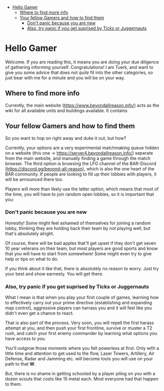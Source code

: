 - [Hello Gamer](#hello-gamer)
	- [Where to find more info](#where-to-find-more-info)
	- [Your fellow Gamers and how to find them](#your-fellow-gamers-and-how-to-find-them)
		- [Don't panic because you are new](#dont-panic-because-you-are-new)
		- [Also, try panic if you get suprised by Ticks or Juggernauts](#also-try-panic-if-you-get-suprised-by-ticks-or-juggernauts)

# Hello Gamer

Welcome. If you are reading this, it means you are doing your due diligence of gathering informing yourself. Congratulations!
I am Tuerk, and want to give you some advice that does not *quite* fit into the other categories, so just bear with me for a minute and you will be on your way.

## Where to find more info

Currently, the main website (<https://www.beyondallreason.info/>) acts as the wiki for all available units and buildings available. It contains

## Your fellow Gamers and how to find them

So you want to hop on right away and duke it out, but how?

Currently, your options are a very experimental matchmaking queue hidden on a website (this one -> <https://server4.beyondallreason.info/>) seperate from the main website, and manually finding a game through the match browser. The third option is browsing the LFG channel of the BAR-Discord (<https://discord.gg/beyond-all-reason>), which is also the one heart of the BAR community. If people are looking to fill up their lobbies with players, it will be announced there too.

Players will more than likely use the latter option, which means that most of the time, you will have to join random open lobbies, so it is important that you:

### Don't panic because you are new

Honestly! Some might feel ashamed of themselves for joining a random lobby, thinking they are holding back their team by not playing well, but that's absolutely alright.

Of course, there will be bad apples that'll get upset if they don't get seven 10 year veterans on their team, but most players are good sports and know that you will have to start from somewhere! Some might even try to give help or tips on what to do.

If you think about it like that, there is absolutely no reason to worry. Just try your best and show earnesty. You will get there.

### Also, try panic if you get suprised by Ticks or Juggernauts

What I mean is that when you play your first couple of games, learning how to effectively carry out your prime directive (establishing and expanding map control), aggressive players can harrass you and it will feel like you didn't even get a chance to react.

That is also part of the process. Very soon, you will repell the first harass attempt at you, and then push your first frontline, survive or muster a T2 rush, and catch your first enemy commander by learning what options you have access to you.

You'll outgrow those moments where you felt powerless at first. Only with a little time and attention to get used to the flow, Laser Towers, Artillery, Air Defense, Radar and Jamming etc. will become tools you will use on your path to that **W**.

But, there is no shame in getting schooled by a player piling on you with a dozen scouts that costs like 15 metal each. Most everyone had that happen to them.

